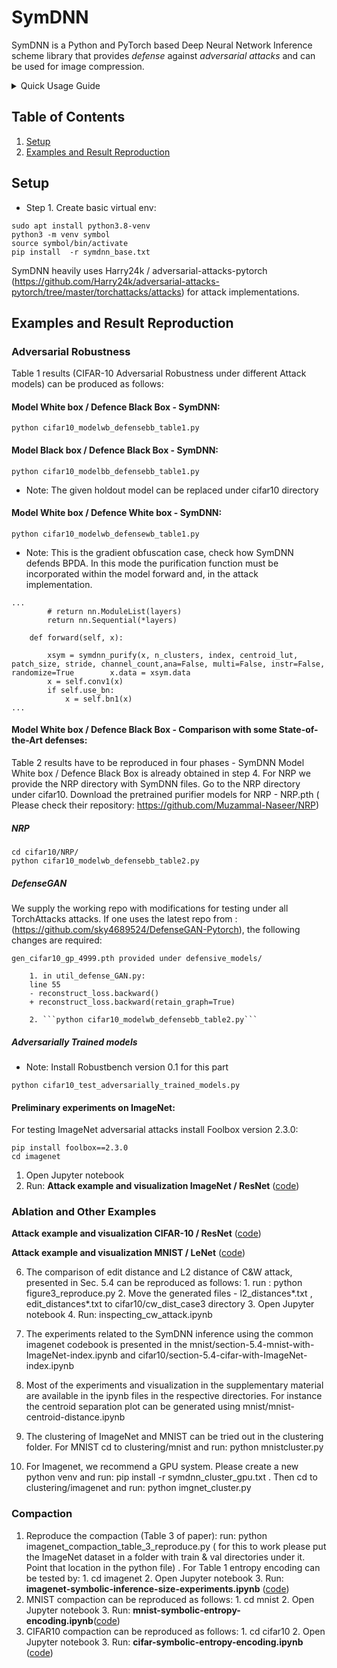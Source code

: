 # SymDNN


SymDNN is a Python and PyTorch based Deep Neural Network Inference scheme library that provides *defense* against *adversarial attacks* and can be used for image compression.  

<details><summary>Quick Usage Guide</summary><p>

```python
# For similarity search
import faiss
import sys
sys.path.insert(1, './core')

# Import the main function for purification of adversarial perturbation
from patchutils import symdnn_purify

# Setup some similarity search parameters and select the desired index
channel_count = 3
stride = 0
n_clusters = 2048
patch_size = (2, 2)
location=False
index = faiss.read_index('./cifar10/kmeans_img_k2_s0_c2048_v1_softclamp.index')
centroid_lut = index.reconstruct_n(0, n_clusters)

# Start purifying adversarial images and use that for further DNN inference
purified_image = symdnn_purify(attacked_image, n_clusters, index, centroid_lut, patch_size, stride, channel_count)

# This   purified_image can be used for inference e.g., net.forward(purified_image)

```
</p></details>



## Table of Contents

1. [Setup](#Requirements-and-Installation)
2. [Examples and Result Reproduction](#Examples-and-Result-Reproduction)


## Setup

- Step 1. Create basic virtual env:

```
sudo apt install python3.8-venv
python3 -m venv symbol
source symbol/bin/activate
pip install  -r symdnn_base.txt

```
SymDNN heavily uses  Harry24k / adversarial-attacks-pytorch (https://github.com/Harry24k/adversarial-attacks-pytorch/tree/master/torchattacks/attacks) for attack implementations.

## Examples and Result Reproduction

### Adversarial Robustness

Table 1 results (CIFAR-10 Adversarial Robustness under different Attack models) can be produced as follows:

#### Model White box / Defence Black Box - SymDNN:

```
python cifar10_modelwb_defensebb_table1.py
```


#### Model Black box / Defence Black Box - SymDNN:

```
python cifar10_modelbb_defensebb_table1.py
```

- Note: The given holdout model can be replaced under cifar10 directory

#### Model White box / Defence White box - SymDNN:

```
python cifar10_modelwb_defensewb_table1.py
```

- Note: This is the gradient obfuscation case, check how SymDNN defends BPDA. In this mode the purification function must be incorporated within the model forward and, in the attack implementation.
```
...
        # return nn.ModuleList(layers)
        return nn.Sequential(*layers)

    def forward(self, x):

        xsym = symdnn_purify(x, n_clusters, index, centroid_lut, patch_size, stride, channel_count,ana=False, multi=False, instr=False, randomize=True        x.data = xsym.data  
        x = self.conv1(x)
        if self.use_bn:
            x = self.bn1(x)
...
```


#### Model White box / Defence Black Box - Comparison with some State-of-the-Art defenses:

Table 2 results have to be reproduced in four phases - SymDNN Model White box / Defence Black Box is already obtained in step 4. For NRP we provide the NRP directory with SymDNN files. Go to the NRP directory under cifar10. Download the pretrained purifier models for NRP - NRP.pth ( Please check their repository: https://github.com/Muzammal-Naseer/NRP)
##### NRP
```
cd cifar10/NRP/
python cifar10_modelwb_defensebb_table2.py
```
##### DefenseGAN
We supply the working repo with modifications for testing under all TorchAttacks attacks. If one uses the latest repo from : (https://github.com/sky4689524/DefenseGAN-Pytorch), the following changes are required:

    gen_cifar10_gp_4999.pth provided under defensive_models/

        1. in util_defense_GAN.py:
        line 55
        - reconstruct_loss.backward()
        + reconstruct_loss.backward(retain_graph=True)

        2. ```python cifar10_modelwb_defensebb_table2.py```

##### Adversarially Trained models
- Note: Install Robustbench version 0.1 for this part

```
python cifar10_test_adversarially_trained_models.py
```

#### Preliminary experiments on ImageNet:

For testing ImageNet adversarial attacks install Foolbox version 2.3.0:

```    
pip install foolbox==2.3.0
cd imagenet
```

1. Open Jupyter notebook
2. Run: **Attack example and visualization ImageNet / ResNet**  ([code](https://github.com/swadeykgp/SymDNN/blob/main/imagenet/imagenetviz.ipynb))

### Ablation and Other Examples

**Attack example and visualization CIFAR-10 / ResNet** ([code](https://github.com/swadeykgp/SymDNN/blob/main/cifar10/cifar10-adversarial-visualization.ipynb))

**Attack example and visualization MNIST / LeNet** ([code](https://github.com/swadeykgp/SymDNN/blob/main/mnist/mnist-symbolic-inference-adversarial-experiments-limited-viz.ipynb))


6. The comparison of edit distance and L2 distance of C&W attack, presented in Sec. 5.4 can be reproduced as follows:
        1. run : python figure3_reproduce.py
        2. Move the generated files - l2_distances*.txt , edit_distances*.txt to cifar10/cw_dist_case3 directory
        3.  Open Jupyter notebook
        4.  Run: inspecting_cw_attack.ipynb

7. The experiments related to the SymDNN inference using the common imagenet codebook is presented in the mnist/section-5.4-mnist-with-ImageNet-index.ipynb  and cifar10/section-5.4-cifar-with-ImageNet-index.ipynb
8. Most of the experiments and visualization in the supplementary material are available in the ipynb files in the respective directories. For instance the centroid separation plot can be generated using mnist/mnist-centroid-distance.ipynb
9. The clustering of ImageNet and MNIST can be tried out in the clustering folder. For MNIST cd to clustering/mnist and run: python mnistcluster.py
10. For Imagenet, we recommend a GPU system. Please create a new python venv and run: pip install -r symdnn_cluster_gpu.txt  .  Then cd to   clustering/imagenet and run: python imgnet_cluster.py


### Compaction

1. Reproduce the compaction (Table 3 of paper): run: python imagenet_compaction_table_3_reproduce.py ( for this to work please put the ImageNet dataset in a folder with train & val directories under it. Point that location in the python file) . For Table 1 entropy encoding can be tested by:
        1. cd imagenet
        2. Open Jupyter notebook
        3. Run: **imagenet-symbolic-inference-size-experiments.ipynb** ([code](https://github.com/swadeykgp/SymDNN/blob/main/imagenet/imagenet-symbolic-inference-size-experiments.ipynb))
2. MNIST compaction can be reproduced as follows:
        1. cd mnist
        2. Open Jupyter notebook
        3. Run: **mnist-symbolic-entropy-encoding.ipynb**([code](https://github.com/swadeykgp/SymDNN/blob/main/mnist/mnist-symbolic-entropy-encoding.ipynb))
3. CIFAR10 compaction can be reproduced as follows:
        1. cd cifar10
        2. Open Jupyter notebook
        3. Run: **cifar-symbolic-entropy-encoding.ipynb** ([code](https://github.com/swadeykgp/SymDNN/blob/main/cifar10/cifar-symbolic-entropy-encoding.ipynb))





